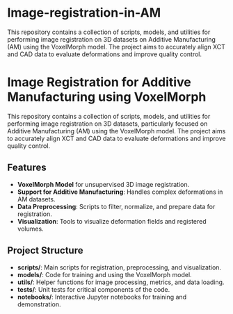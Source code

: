 # Image-registration-in-AM
This repository contains a collection of scripts, models, and utilities for performing image registration on 3D datasets on Additive Manufacturing (AM) using the VoxelMorph model. The project aims to accurately align XCT and CAD data to evaluate deformations and improve quality control.

# Image Registration for Additive Manufacturing using VoxelMorph

This repository contains a collection of scripts, models, and utilities for performing image registration on 3D datasets, particularly focused on Additive Manufacturing (AM) using the VoxelMorph model. The project aims to accurately align XCT and CAD data to evaluate deformations and improve quality control.

## Features
- **VoxelMorph Model** for unsupervised 3D image registration.
- **Support for Additive Manufacturing**: Handles complex deformations in AM datasets.
- **Data Preprocessing**: Scripts to filter, normalize, and prepare data for registration.
- **Visualization**: Tools to visualize deformation fields and registered volumes.

## Project Structure
- **scripts/**: Main scripts for registration, preprocessing, and visualization.
- **models/**: Code for training and using the VoxelMorph model.
- **utils/**: Helper functions for image processing, metrics, and data loading.
- **tests/**: Unit tests for critical components of the code.
- **notebooks/**: Interactive Jupyter notebooks for training and demonstration.


